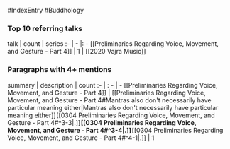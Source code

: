 #IndexEntry #Buddhology

### Top 10 referring talks
talk | count | series
:- | - |: -
[[Preliminaries Regarding Voice, Movement, and Gesture - Part 4]] | 1 | [[2020 Vajra Music]]

### Paragraphs with 4+ mentions
summary | description | count
:- | : - | -
[[Preliminaries Regarding Voice, Movement, and Gesture - Part 4]] | [[Preliminaries Regarding Voice, Movement, and Gesture - Part 4#Mantras also don't necessarily have particular meaning either\|Mantras also don't necessarily have particular meaning either]] [[0304 Preliminaries Regarding Voice, Movement, and Gesture - Part 4#^3-3\|.]] **[[0304 Preliminaries Regarding Voice, Movement, and Gesture - Part 4#^3-4\|.]]** [[0304 Preliminaries Regarding Voice, Movement, and Gesture - Part 4#^4-1\|.]] | 1

